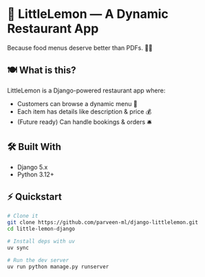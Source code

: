 # 🚀 LittleLemon — A Dynamic Restaurant App  

Because food menus deserve better than PDFs. 🍋✨  

## 🍽️ What is this?
LittleLemon is a Django-powered restaurant app where:  
- Customers can browse a dynamic menu 📜  
- Each item has details like description & price 💰  
- (Future ready) Can handle bookings & orders 🛎️  

## 🛠️ Built With
- Django 5.x  
- Python 3.12+    

## ⚡ Quickstart
```bash
# Clone it
git clone https://github.com/parveen-ml/django-littlelemon.git
cd little-lemon-django

# Install deps with uv
uv sync

# Run the dev server
uv run python manage.py runserver